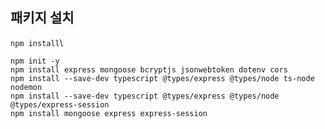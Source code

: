 ## 패키지 설치
`npm install`\

`npm init -y`\
`npm install express mongoose bcryptjs jsonwebtoken dotenv cors`\
`npm install --save-dev typescript @types/express @types/node ts-node nodemon`\
`npm install --save-dev typescript @types/express @types/node @types/express-session`\
`npm install mongoose express express-session`

